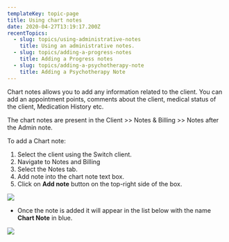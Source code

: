 ```yaml
---
templateKey: topic-page
title: Using chart notes
date: 2020-04-27T13:19:17.200Z
recentTopics:
  - slug: topics/using-administrative-notes
    title: Using an administrative notes.
  - slug: topics/adding-a-progress-notes
    title: Adding a Progress notes
  - slug: topics/adding-a-psychotherapy-note
    title: Adding a Psychotherapy Note
---
```

Chart notes allows you to add any information related to the client. You can add an appointment points, comments about the client, medical status of the client, Medication History etc.

The chart notes are present in the Client >> Notes & Billing >> Notes after the Admin note.

To add a Chart note:

1. Select the client using the Switch client.
2. Navigate to Notes and Billing 
3. Select the Notes tab.
4. Add note into the chart note text box.
5. Click on **Add note** button on the top-right side of the box.

![](/img/cn_1.png)

* Once the note is added it will appear in the list below with the name **Chart Note** in blue.

![](/img/cn_2.png)
